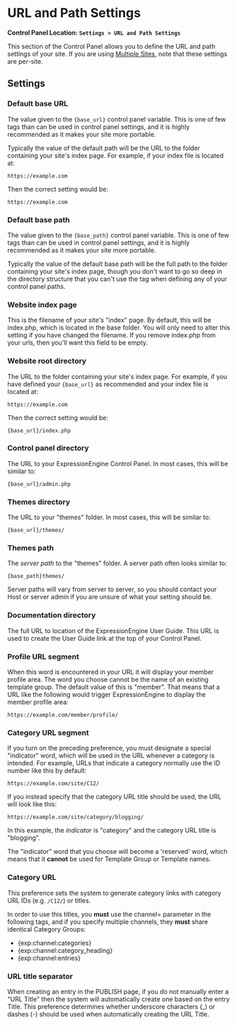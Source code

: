 <!--
    This source file is part of the open source project
    ExpressionEngine User Guide (https://github.com/ExpressionEngine/ExpressionEngine-User-Guide)

    @link      https://expressionengine.com/
    @copyright Copyright (c) 2003-2020, Packet Tide, LLC (https://www.packettide.com)
    @license   https://expressionengine.com/license Licensed under Apache License, Version 2.0
-->

# URL and Path Settings

**Control Panel Location: `Settings > URL and Path Settings`**

This section of the Control Panel allows you to define the URL and path settings of your site. If you are using [Multiple Sites](msm/overview.md), note that these settings are per-site.

## Settings

### Default base URL

The value given to the `{base_url}` control panel variable. This is one of few tags than can be used in control panel settings, and it is highly recommended as it makes your site more portable.

Typically the value of the default path will be the URL to the folder containing your site's index page. For example, if your index file is located at:

    https://example.com

Then the correct setting would be:

    https://example.com

### Default base path

The value given to the `{base_path}` control panel variable. This is one of few tags than can be used in control panel settings, and it is highly recommended as it makes your site more portable.

Typically the value of the default base path will be the full path to the folder containing your site's index page, though you don't want to go so deep in the directory structure that you can't use the tag when defining any of your control panel paths.

### Website index page

This is the filename of your site's "index" page. By default, this will be index.php, which is located in the base folder. You will only need to alter this setting if you have changed the filename. If you remove index.php from your urls, then you'll want this field to be empty.

### Website root directory

The URL to the folder containing your site's index page. For example, if you have defined your `{base_url}` as recommended and your index file is located at:

    https://example.com

Then the correct setting would be:

    {base_url}/index.php

### Control panel directory

The URL to your ExpressionEngine Control Panel. In most cases, this will be similar to:

    {base_url}/admin.php

### Themes directory

The URL to your "themes" folder. In most cases, this will be similar to:

    {base_url}/themes/

### Themes path

The _server path_ to the "themes" folder. A server path often looks similar to:

    {base_path}themes/

Server paths will vary from server to server, so you should contact your Host or server admin if you are unsure of what your setting should be.

### Documentation directory

The full URL to location of the ExpressionEngine User Guide. This URL is used to create the User Guide link at the top of your Control Panel.

### Profile URL segment

When this word is encountered in your URL it will display your member profile area. The word you choose cannot be the name of an existing template group. The default value of this is "member". That means that a URL like the following would trigger ExpressionEngine to display the member profile area:

    https://example.com/member/profile/

### Category URL segment

If you turn on the preceding preference, you must designate a special "indicator" word, which will be used in the URL whenever a category is intended. For example, URLs that indicate a category normally use the ID number like this by default:

    https://example.com/site/C12/

If you instead specify that the category URL title should be used, the URL will look like this:

    https://example.com/site/category/blogging/

In this example, the _indicator_ is "category" and the category URL title is "blogging".

The "indicator" word that you choose will become a 'reserved' word, which means that it **cannot** be used for Template Group or Template names.

### Category URL

This preference sets the system to generate category links with category URL IDs (e.g. `/C12/`) or titles.

In order to use this titles, you **must** use the channel= parameter in the following tags, and if you specify multiple channels, they **must** share identical Category Groups:

- {exp:channel:categories}
- {exp:channel:category_heading}
- {exp:channel:entries}

### URL title separator

When creating an entry in the PUBLISH page, if you do not manually enter a "URL Title" then the system will automatically create one based on the entry Title. This preference determines whether underscore characters (\_) or dashes (-) should be used when automatically creating the URL Title.
